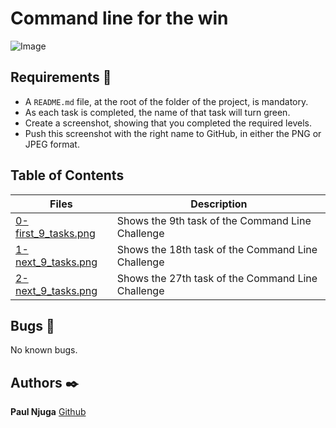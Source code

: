# Command line for the win

![Image](https://s3.amazonaws.com/intranet-projects-files/holbertonschool-sysadmin_devops/324/06AChAO.png)

## Requirements :bookmark_tabs:

* A ```README.md``` file, at the root of the folder of the project, is mandatory.
* As each task is completed, the name of that task will turn green.
* Create a screenshot, showing that you completed the required levels.
* Push this screenshot with the right name to GitHub, in either the PNG or JPEG format.

## Table of Contents

Files | Description
----- | -----------
[0-first_9_tasks.png](./0-first_9_tasks.png) | Shows the 9th task of the Command Line Challenge
[1-next_9_tasks.png](./1-next_9_tasks.png) | Shows the 18th task of the Command Line Challenge
[2-next_9_tasks.png](./2-next_9_tasks.png) | Shows the 27th task of the Command Line Challenge

## Bugs :loudspeaker:

No known bugs.

## Authors :black_nib:

**Paul Njuga** [Github](https://github.com/Paul-Njuga)
